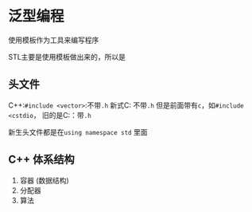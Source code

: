 # 泛型编程

使用模板作为工具来编写程序

STL主要是使用模板做出来的，所以是

## 头文件

C++:`#include <vector>`:不带`.h`
新式C: 不带`.h` 但是前面带有`c`，如`#include <cstdio`，
旧的是C:：带`.h`

新生头文件都是在`using namespace std` 里面

## C++ 体系结构

1. 容器 (数据结构)
2. 分配器
3. 算法

